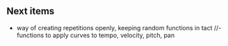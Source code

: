 ## Next items

- way of creating repetitions openly, keeping random functions in tact
//- functions to apply curves to tempo, velocity, pitch, pan
